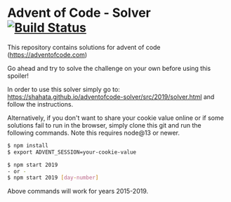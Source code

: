 # Advent of Code - Solver [![Build Status](https://github.com/shahata/adventofcode-solver/workflows/build/badge.svg)](#advent-of-code---solver-)

This repository contains solutions for advent of code (https://adventofcode.com)

Go ahead and try to solve the challenge on your own before using this spoiler!

In order to use this solver simply go to: https://shahata.github.io/adventofcode-solver/src/2019/solver.html and follow the instructions.

Alternatively, if you don't want to share your cookie value online or if some solutions fail to run in the browser, simply clone this git and run the following commands. Note this requires node@13 or newer.

```sh
$ npm install
$ export ADVENT_SESSION=your-cookie-value

$ npm start 2019
- or -
$ npm start 2019 [day-number]
```

Above commands will work for years 2015-2019.
